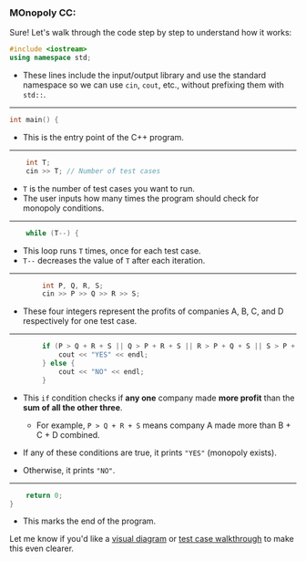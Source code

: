 ### MOnopoly CC:
 
 
Sure! Let's walk through the code step by step to understand how it works:

```cpp
#include <iostream>
using namespace std;
```

* These lines include the input/output library and use the standard namespace so we can use `cin`, `cout`, etc., without prefixing them with `std::`.

---

```cpp
int main() {
```

* This is the entry point of the C++ program.

---

```cpp
    int T;
    cin >> T; // Number of test cases
```

* `T` is the number of test cases you want to run.
* The user inputs how many times the program should check for monopoly conditions.

---

```cpp
    while (T--) {
```

* This loop runs `T` times, once for each test case.
* `T--` decreases the value of `T` after each iteration.

---

```cpp
        int P, Q, R, S;
        cin >> P >> Q >> R >> S;
```

* These four integers represent the profits of companies A, B, C, and D respectively for one test case.

---

```cpp
        if (P > Q + R + S || Q > P + R + S || R > P + Q + S || S > P + Q + R) {
            cout << "YES" << endl;
        } else {
            cout << "NO" << endl;
        }
```

* This `if` condition checks if **any one** company made **more profit** than the **sum of all the other three**.

  * For example, `P > Q + R + S` means company A made more than B + C + D combined.
* If any of these conditions are true, it prints `"YES"` (monopoly exists).
* Otherwise, it prints `"NO"`.

---

```cpp
    return 0;
}
```

* This marks the end of the program.

Let me know if you'd like a [visual diagram](f) or [test case walkthrough](f) to make this even clearer.
